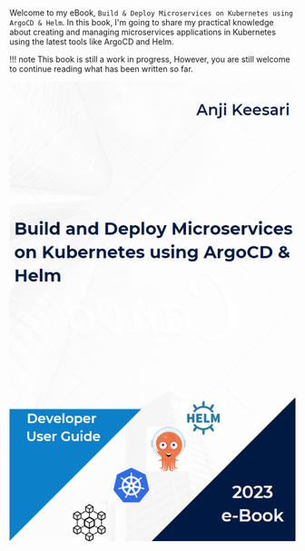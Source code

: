 #
Welcome to my eBook, `Build & Deploy Microservices on Kubernetes using ArgoCD & Helm`. In this book, I'm going to share my practical knowledge about creating and managing microservices applications in Kubernetes using the latest tools like ArgoCD and Helm.

!!! note
    This book is still a work in progress, However, you are still welcome to continue reading what has been written so far.

![illustration.png](images/book-cover.png)

